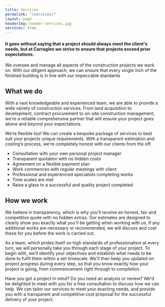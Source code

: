 ```yaml
---
title: Services
permalink: "/services/"
layout: page
headerImg: header-services.jpg
services: true
---
```


#### It goes without saying that a project should always meet the client's needs, but at Carraglen we strive to ensure that projects exceed prior expectations.

We oversee and manage all aspects of the construction projects we work on. With our diligent approach, we can ensure that every single inch of the finished building is in line with our impeccable standards

## What we do

With a vast knowledgeable and experienced team, we are able to provide a wide variety of construction services. From land acquisition to development, contract procurement to on-site construction management, we're a reliable comprehensive partner that will ensure your project goes above and beyond your expectations.

We’re flexible too! We can create a bespoke package of services to best suit your projects unique requirements. With a transparent estimation and costing’s process, we're completely honest with our clients from the off.

* Consultation with your own personal project manager
* Transparent quotation with no hidden costs
* Agreement on a flexible payment plan
* Work commences with regular meetings with client
* Professional and experienced specialists completing works
* Time scales are met
* Raise a glass to a successful and quality project completed

## How we work

We believe in transparency, which is why you'll receive an honest, fair and competitive quote with no hidden extras. Our estimates are designed to clearly show you exactly what you'll be getting when working with us. If any additional works are necessary or recommended, we will discuss and cost these for you before the work is carried out.

As a team, which prides itself on high standards of professionalism at every turn, we will personally take you through each stage of your project. To begin with, we'll identify your objectives and establish what needs to be done to fulfil them within a set timescale. We'll then keep you updated on project progress during every step, so that you know exactly how your project is going, from commencement right through to completion.

Have you got a project in mind? Do you need an analysis or review? We'd be delighted to meet with you for a free consultation to discuss how we can help. We can tailor our services to meet your exacting needs, and provide you with a transparent and competitive cost proposal for the successful delivery of your project.
